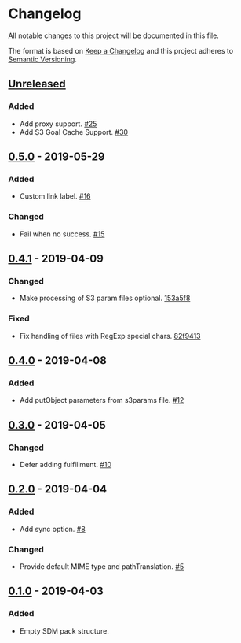 # Changelog

All notable changes to this project will be documented in this file.

The format is based on [Keep a Changelog](http://keepachangelog.com/)
and this project adheres to [Semantic Versioning](http://semver.org/).

## [Unreleased](https://github.com/atomist/sdm-pack-s3/compare/0.5.0...HEAD)

### Added

-   Add proxy support. [#25](https://github.com/atomist/sdm-pack-s3/issues/25)
-   Add S3 Goal Cache Support. [#30](https://github.com/atomist/sdm-pack-s3/issues/30)

## [0.5.0](https://github.com/atomist/sdm-pack-s3/compare/0.4.1...0.5.0) - 2019-05-29

### Added

-   Custom link label. [#16](https://github.com/atomist/sdm-pack-s3/pull/16)

### Changed

-   Fail when no success. [#15](https://github.com/atomist/sdm-pack-s3/pull/15)

## [0.4.1](https://github.com/atomist/sdm-pack-s3/compare/0.4.0...0.4.1) - 2019-04-09

### Changed

-   Make processing of S3 param files optional. [153a5f8](https://github.com/atomist/sdm-pack-s3/commit/153a5f8cc3f1a5ffcae71bc9dd287119fff3f493)

### Fixed

-   Fix handling of files with RegExp special chars. [82f9413](https://github.com/atomist/sdm-pack-s3/commit/82f94131fd66e06ed409f8696d2325a1e88e3736)

## [0.4.0](https://github.com/atomist/sdm-pack-s3/compare/0.3.0...0.4.0) - 2019-04-08

### Added

-   Add putObject parameters from s3params file. [#12](https://github.com/atomist/sdm-pack-s3/issues/12)

## [0.3.0](https://github.com/atomist/sdm-pack-s3/compare/0.2.0...0.3.0) - 2019-04-05

### Changed

-   Defer adding fulfillment. [#10](https://github.com/atomist/sdm-pack-s3/issues/10)

## [0.2.0](https://github.com/atomist/sdm-pack-s3/compare/0.1.0...0.2.0) - 2019-04-04

### Added

-   Add sync option. [#8](https://github.com/atomist/sdm-pack-s3/issues/8)

### Changed

-   Provide default MIME type and pathTranslation. [#5](https://github.com/atomist/sdm-pack-s3/issues/5)

## [0.1.0](https://github.com/atomist/sdm-pack-s3/tree/0.1.0) - 2019-04-03

### Added

-   Empty SDM pack structure.
